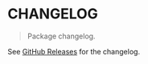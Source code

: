 # CHANGELOG

> Package changelog.

See [GitHub Releases](https://github.com/stdlib-js/stats-base-dists-negative-binomial-kurtosis/releases) for the changelog.